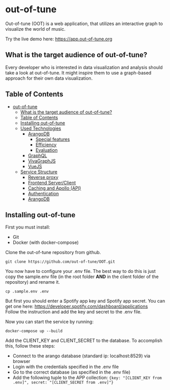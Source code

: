 # out-of-tune
Out-of-tune (OOT) is a web application, that utilizes an interactive graph to visualize the world of music.  

Try the live demo here: https://app.out-of-tune.org
## What is the target audience of out-of-tune?
Every developer who is interested in data visualization and analysis should take a look at out-of-tune.
It might inspire them to use a graph-based approach for their own data visualization. 

## Table of Contents
- [out-of-tune](#out-of-tune)
  - [What is the target audience of out-of-tune?](#what-is-the-target-audience-of-out-of-tune)
  - [Table of Contents](#table-of-contents)
  - [Installing out-of-tune](#installing-out-of-tune)
  - [Used Technologies](#used-technologies)
    - [ArangoDB](#arangodb)
      - [Special features](#special-features)
      - [Efficiency](#efficiency)
      - [Evaluation](#evaluation)
    - [GraphQL](#graphql)
    - [VivaGraphJS](#vivagraphjs)
    - [VueJS](#vuejs)
  - [Service Structure](#service-structure)
    - [Reverse proxy](#reverse-proxy)
    - [Frontend Server/Client](#frontend-serverclient)
    - [Caching and Apollo (API)](#caching-and-apollo-api)
    - [Authentication](#authentication)
    - [ArangoDB](#arangodb-1)


## Installing out-of-tune

First you must install:
- Git
- Docker (with docker-compose)


Clone the out-of-tune repository from github.
```
git clone https://github.com/out-of-tune/OOT.git
```

You now have to configure your .env file. The best way to do this is just copy the sample.env file (in the root folder <b>AND</b> in the client folder of the repository) and rename it. 
```
cp .sample.env .env
```
But first you should enter a Spotify app key and Spotify app secret. You can get one here: https://developer.spotify.com/dashboard/applications  
Follow the instruction and add the key and secret to the .env file.

Now you can start the service by running:
```
docker-compose up --build
```

Add the CLIENT_KEY and CLIENT_SECRET to the database. To accomplish this, follow these steps: 
- Connect to the arango database (standard ip: localhost:8529) via browser
- Login with the credentials specified in the .env file
- Go to the correct database (as specified in the .env file)
- Add the following tuple to the APP collection: ```{key: "[CLIENT_KEY from .env]", secret: "[CLIENT_SECRET from .env]"}```


